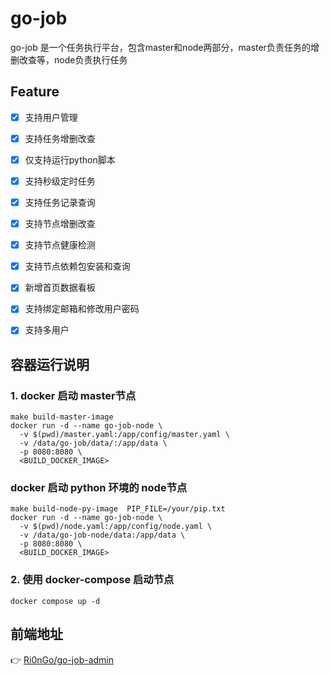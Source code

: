 # go-job

go-job 是一个任务执行平台，包含master和node两部分，master负责任务的增删改查等，node负责执行任务


## Feature
- [x] 支持用户管理
- [x] 支持任务增删改查
- [x] 仅支持运行python脚本
- [x] 支持秒级定时任务
- [x] 支持任务记录查询
- [x] 支持节点增删改查
- [x] 支持节点健康检测
- [x] 支持节点依赖包安装和查询
- [x] 新增首页数据看板
- [x] 支持绑定邮箱和修改用户密码
- [x] 支持多用户



## 容器运行说明

### 1. docker 启动 master节点

```shell
make build-master-image
docker run -d --name go-job-node \
  -v $(pwd)/master.yaml:/app/config/master.yaml \
  -v /data/go-job/data/:/app/data \
  -p 8080:8080 \
  <BUILD_DOCKER_IMAGE>
```

### docker 启动 python 环境的 node节点

```shell
make build-node-py-image  PIP_FILE=/your/pip.txt
docker run -d --name go-job-node \
  -v $(pwd)/node.yaml:/app/config/node.yaml \
  -v /data/go-job-node/data:/app/data \
  -p 8080:8080 \
  <BUILD_DOCKER_IMAGE>
```

### 2. 使用 docker-compose 启动节点

`docker compose up -d`

## 前端地址

👉 [Ri0nGo/go-job-admin](https://github.com/Ri0nGo/go-job-admin)
